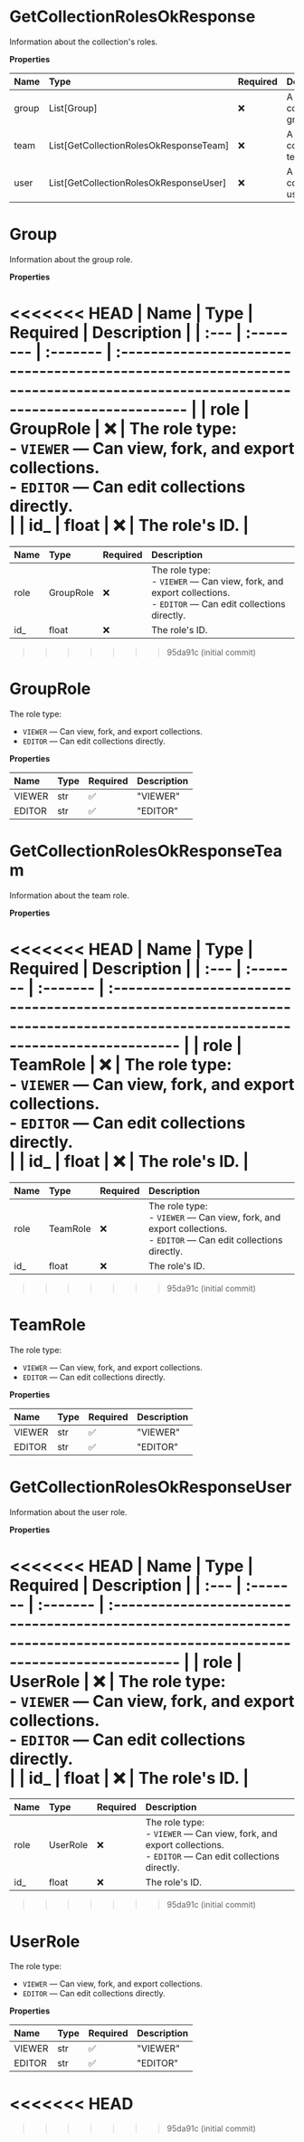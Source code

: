 # GetCollectionRolesOkResponse

Information about the collection's roles.

**Properties**

| Name  | Type                                   | Required | Description                             |
| :---- | :------------------------------------- | :------- | :-------------------------------------- |
| group | List[Group]                            | ❌       | A list of the collection's group roles. |
| team  | List[GetCollectionRolesOkResponseTeam] | ❌       | A list of the collection's team roles.  |
| user  | List[GetCollectionRolesOkResponseUser] | ❌       | A list of the collection's user roles.  |

# Group

Information about the group role.

**Properties**

<<<<<<< HEAD
| Name | Type      | Required | Description                                                                                                                  |
| :--- | :-------- | :------- | :--------------------------------------------------------------------------------------------------------------------------- |
| role | GroupRole | ❌       | The role type:<br/>- `VIEWER` — Can view, fork, and export collections.<br/>- `EDITOR` — Can edit collections directly.<br/> |
| id\_ | float     | ❌       | The role's ID.                                                                                                               |
=======
| Name | Type      | Required | Description                                                                                                               |
| :--- | :-------- | :------- | :------------------------------------------------------------------------------------------------------------------------ |
| role | GroupRole | ❌       | The role type:<br>- `VIEWER` — Can view, fork, and export collections.<br>- `EDITOR` — Can edit collections directly.<br> |
| id\_ | float     | ❌       | The role's ID.                                                                                                            |
>>>>>>> 95da91c (initial commit)

# GroupRole

The role type:

- `VIEWER` — Can view, fork, and export collections.
- `EDITOR` — Can edit collections directly.

**Properties**

| Name   | Type | Required | Description |
| :----- | :--- | :------- | :---------- |
| VIEWER | str  | ✅       | "VIEWER"    |
| EDITOR | str  | ✅       | "EDITOR"    |

# GetCollectionRolesOkResponseTeam

Information about the team role.

**Properties**

<<<<<<< HEAD
| Name | Type     | Required | Description                                                                                                                  |
| :--- | :------- | :------- | :--------------------------------------------------------------------------------------------------------------------------- |
| role | TeamRole | ❌       | The role type:<br/>- `VIEWER` — Can view, fork, and export collections.<br/>- `EDITOR` — Can edit collections directly.<br/> |
| id\_ | float    | ❌       | The role's ID.                                                                                                               |
=======
| Name | Type     | Required | Description                                                                                                               |
| :--- | :------- | :------- | :------------------------------------------------------------------------------------------------------------------------ |
| role | TeamRole | ❌       | The role type:<br>- `VIEWER` — Can view, fork, and export collections.<br>- `EDITOR` — Can edit collections directly.<br> |
| id\_ | float    | ❌       | The role's ID.                                                                                                            |
>>>>>>> 95da91c (initial commit)

# TeamRole

The role type:

- `VIEWER` — Can view, fork, and export collections.
- `EDITOR` — Can edit collections directly.

**Properties**

| Name   | Type | Required | Description |
| :----- | :--- | :------- | :---------- |
| VIEWER | str  | ✅       | "VIEWER"    |
| EDITOR | str  | ✅       | "EDITOR"    |

# GetCollectionRolesOkResponseUser

Information about the user role.

**Properties**

<<<<<<< HEAD
| Name | Type     | Required | Description                                                                                                                  |
| :--- | :------- | :------- | :--------------------------------------------------------------------------------------------------------------------------- |
| role | UserRole | ❌       | The role type:<br/>- `VIEWER` — Can view, fork, and export collections.<br/>- `EDITOR` — Can edit collections directly.<br/> |
| id\_ | float    | ❌       | The role's ID.                                                                                                               |
=======
| Name | Type     | Required | Description                                                                                                               |
| :--- | :------- | :------- | :------------------------------------------------------------------------------------------------------------------------ |
| role | UserRole | ❌       | The role type:<br>- `VIEWER` — Can view, fork, and export collections.<br>- `EDITOR` — Can edit collections directly.<br> |
| id\_ | float    | ❌       | The role's ID.                                                                                                            |
>>>>>>> 95da91c (initial commit)

# UserRole

The role type:

- `VIEWER` — Can view, fork, and export collections.
- `EDITOR` — Can edit collections directly.

**Properties**

| Name   | Type | Required | Description |
| :----- | :--- | :------- | :---------- |
| VIEWER | str  | ✅       | "VIEWER"    |
| EDITOR | str  | ✅       | "EDITOR"    |
<<<<<<< HEAD
=======

<!-- This file was generated by liblab | https://liblab.com/ -->
>>>>>>> 95da91c (initial commit)
